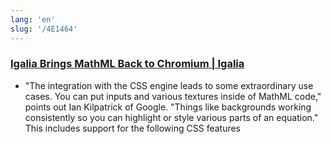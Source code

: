 ```yaml
---
lang: 'en'
slug: '/4E1464'
---
```


### [Igalia Brings MathML Back to Chromium | Igalia](https://www.igalia.com/2023/01/10/Igalia-Brings-MathML-Back-to-Chromium.html)

- "The integration with the CSS engine leads to some extraordinary use cases. You can put inputs and various textures inside of MathML code," points out Ian Kilpatrick of Google. "Things like backgrounds working consistently so you can highlight or style various parts of an equation." This includes support for the following CSS features

<head>
  <html lang="en-US"/>
</head>

